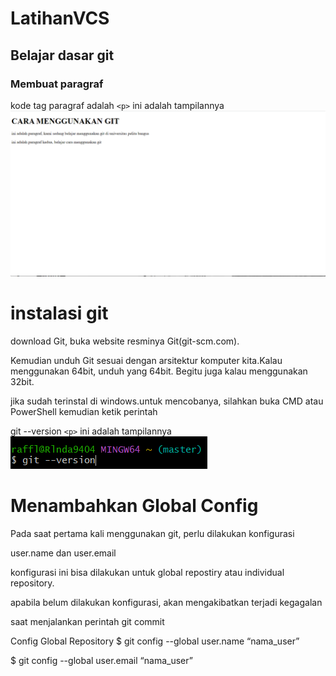 # LatihanVCS
## Belajar dasar git

### Membuat paragraf
kode tag paragraf adalah `<p>`
ini adalah tampilannya
![Gambar 1](screenshot/ss1.png)

# instalasi git
download Git, buka website resminya Git(git-scm.com).

Kemudian unduh Git sesuai dengan arsitektur komputer kita.Kalau menggunakan 64bit, unduh yang 64bit.
Begitu juga kalau menggunakan 32bit.

jika sudah terinstal di windows.untuk mencobanya, silahkan buka CMD atau PowerShell kemudian ketik perintah

git --version `<p>`
 ini adalah tampilannya
![Gambar 2](screenshot/ss2.png)

# Menambahkan Global Config
Pada saat pertama kali menggunakan git, perlu dilakukan konfigurasi

user.name dan user.email

konfigurasi ini bisa dilakukan untuk global repostiry atau individual repository.

apabila belum dilakukan konfigurasi, akan mengakibatkan terjadi kegagalan

saat menjalankan perintah git commit

Config Global Repository
$ git config --global user.name “nama_user”

$ git config --global user.email “nama_user”